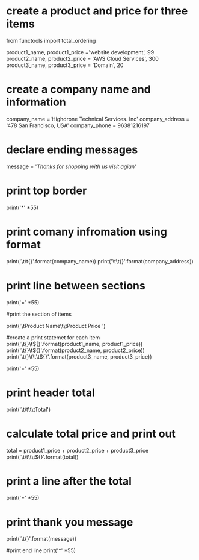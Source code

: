 # create a product and price for three items
from functools import total_ordering


product1_name, product1_price ='website development', 99
product2_name, product2_price = 'AWS Cloud Services', 300
product3_name, product3_price = 'Domain', 20


# create a company name and information
company_name ='Highdrone Technical Services. Inc'
company_address = '478 San Francisco, USA'
company_phone = 96381216197  

# declare ending messages
message = '*Thanks for shopping with us visit agian*'

# print top border
print('*' *55)

# print comany infromation using format
print('\t\t{}'.format(company_name))
print('\t\t{}'.format(company_address))

# print line between sections

print('=' *55)

#print the section of items

print('\tProduct Name\t\tProduct Price ')

#create a print statemet for each item
print('\t{}\t${}'.format(product1_name, product1_price))
print('\t{}\t${}'.format(product2_name, product2_price))
print('\t{}\t\t\t${}'.format(product3_name, product3_price))

print('=' *55)

# print header total

print('\t\t\t\tTotal')

# calculate total price and print out

total = product1_price + product2_price + product3_price
print('\t\t\t\t${}'.format(total))

# print a line after the total
print('=' *55)

# print thank you message
print('\t{}'.format(message))

#print end line
print('*' *55)
